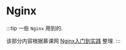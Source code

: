 # Nginx

:::tip
一些 `Nginx` 用到的.

该部分内容根据慕课网 [Nginx入门到实践](https://coding.imooc.com/class/121.html) 整理.
:::